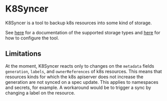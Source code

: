 # K8Syncer

K8Syncer is a tool to backup k8s resources into some kind of storage.

See [here](docs/storage/README.md) for a documentation of the supported storage types and [here](docs/usage/configuration.md) for how to configure the tool.

## Limitations

At the moment, K8Syncer reacts only to changes on the `metadata` fields `generation`, `labels`, and `ownerReferences` of k8s resources. This means that resources kinds for which the k8s apiserver does not increase the generation are not synced on a spec update. This applies to namespaces and secrets, for example. A workaround would be to trigger a sync by changing a label on the resource.
